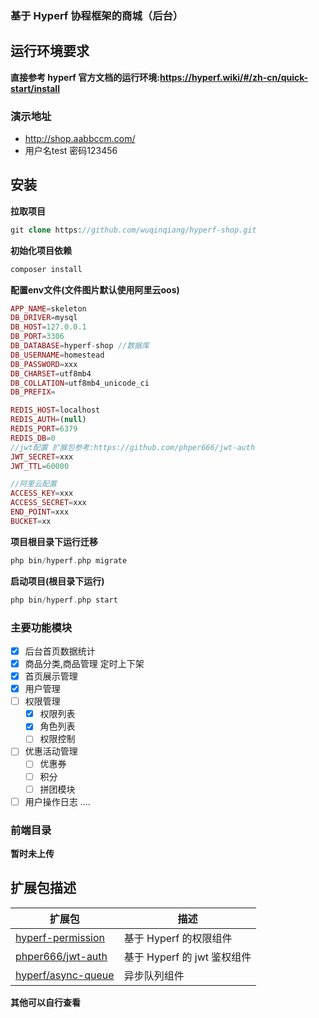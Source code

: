 ### 基于 Hyperf 协程框架的商城（后台）

## 运行环境要求
**直接参考 hyperf 官方文档的运行环境:https://hyperf.wiki/#/zh-cn/quick-start/install**

### 演示地址
+ http://shop.aabbccm.com/
+   用户名test 密码123456

## 安装
**拉取项目**
```php
git clone https://github.com/wuqinqiang/hyperf-shop.git
```
**初始化项目依赖**
```php
composer install
```

**配置env文件(文件图片默认使用阿里云oos)**
```php
APP_NAME=skeleton
DB_DRIVER=mysql
DB_HOST=127.0.0.1
DB_PORT=3306
DB_DATABASE=hyperf-shop //数据库
DB_USERNAME=homestead
DB_PASSWORD=xxx
DB_CHARSET=utf8mb4
DB_COLLATION=utf8mb4_unicode_ci
DB_PREFIX=

REDIS_HOST=localhost
REDIS_AUTH=(null)
REDIS_PORT=6379
REDIS_DB=0
//jwt配置 扩展包参考:https://github.com/phper666/jwt-auth
JWT_SECRET=xxx
JWT_TTL=60000

//阿里云配置
ACCESS_KEY=xxx
ACCESS_SECRET=xxx
END_POINT=xxx
BUCKET=xx
```
**项目根目录下运行迁移**
```php
php bin/hyperf.php migrate
```

**启动项目(根目录下运行)**
```php
php bin/hyperf.php start
```

### 主要功能模块

- [x] 后台首页数据统计
- [x] 商品分类,商品管理 定时上下架
- [x] 首页展示管理
- [x] 用户管理
- [ ] 权限管理
    - [x] 权限列表
    - [x] 角色列表
    - [ ] 权限控制
- [ ] 优惠活动管理
    - [ ] 优惠券
    - [ ] 积分
    - [ ] 拼团模块
- [ ] 用户操作日志
....

### 前端目录
**暂时未上传**

## 扩展包描述

| 扩展包 | 描述  |  
| --- |  --- |   
| [hyperf-permission](https://github.com/donjan-deng/hyperf-permission) | 基于 Hyperf 的权限组件 |
| [phper666/jwt-auth](https://github.com/phper666/jwt-auth) | 基于 Hyperf 的 jwt 鉴权组件 |
| [hyperf/async-queue](https://github.com/hyperf/async-queue) | 异步队列组件 |
**其他可以自行查看**

